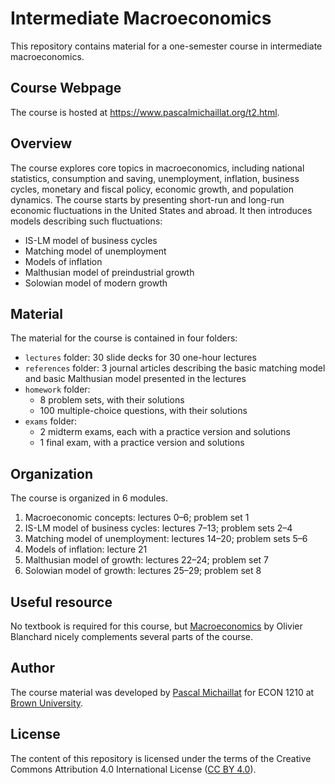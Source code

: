 # Intermediate Macroeconomics

This repository contains material for a one-semester course in intermediate macroeconomics.

## Course Webpage

The course is hosted at https://www.pascalmichaillat.org/t2.html.

## Overview

The course explores core topics in macroeconomics, including national statistics, consumption and saving, unemployment, inflation, business cycles, monetary and fiscal policy, economic growth, and population dynamics. The course starts by presenting short-run and long-run economic fluctuations in the United States and abroad. It then introduces models describing such fluctuations: 

+ IS-LM model of business cycles
+ Matching model of unemployment
+ Models of inflation
+ Malthusian model of preindustrial growth
+ Solowian model of modern growth

## Material

The material for the course is contained in four folders:

+ `lectures` folder: 30 slide decks for 30 one-hour lectures
+ `references` folder: 3 journal articles describing the basic matching model and basic Malthusian model presented in the lectures
+ `homework` folder: 
	* 8 problem sets, with their solutions
	* 100 multiple-choice questions, with their solutions
+ `exams` folder: 
	* 2 midterm exams, each with a practice version and solutions
	* 1 final exam, with a practice version and solutions

## Organization

The course is organized in 6 modules.

1. Macroeconomic concepts: lectures 0–6; problem set 1
2. IS-LM model of business cycles: lectures 7–13; problem sets 2–4
3. Matching model of unemployment: lectures 14–20; problem sets 5–6
4. Models of inflation: lecture 21
5. Malthusian model of growth: lectures 22–24; problem set 7
6. Solowian model of growth: lectures 25–29; problem set 8

## Useful resource

No textbook is required for this course, but [Macroeconomics](https://www.pearson.com/us/higher-education/program/Blanchard-Macroeconomics-7th-Edition/PGM333935.html) by Olivier Blanchard nicely complements several parts of the course.

## Author

The course material was developed by [Pascal Michaillat](https://www.pascalmichaillat.org/) for ECON 1210 at [Brown University](https://www.brown.edu).

## License

The content of this repository is licensed under the terms of the Creative Commons Attribution 4.0 International License ([CC BY 4.0](http://creativecommons.org/licenses/by/4.0/)).
